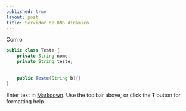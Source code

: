 ```yaml
---
published: true
layout: post
title: Servidor de DNS dinâmico
---
```




Com o 

```java 
public class Teste {
	private String nome;
  	private String teste;
 
  
  	public Teste(String b){}
}
```


Enter text in [Markdown](http://daringfireball.net/projects/markdown/). Use the toolbar above, or click the **?** button for formatting help.
